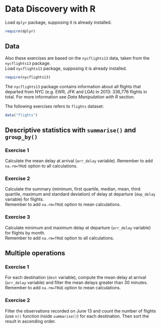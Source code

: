 


# Data Discovery with R

Load `dplyr` package, supposing it is already installed.


```r
require(dplyr)
```

## Data

Also these exercises are based on the `nycflights13` data, taken from the `nycflights13` package.  
Load `nycflights13` package, supposing it is already installed.


```r
require(nycflights13)
```

The `nycflights13` package contains information about all flights that departed from NYC (e.g. EWR, JFK and LGA) in 2013: 336,776 flights in total. For more information see _Data Manipulation with R_ section.

The following exercises refers to `flights` dataset:


```r
data("flights")
```

## Descriptive statistics with `summarise()` and `group_by()`

### Exercise 1

Calculate the mean delay at arrival (`arr_delay` variable). Remember to add `na.rm=TRUE` option to all calculations.




### Exercise 2

Calculate the summary (minimum, first quartile, median, mean, third quartile, maximum and standard deviation) of delay at departure (`dep_delay` variable) for flights.  
Remember to add `na.rm=TRUE` option to mean calculations.




### Exercise 3

Calculate minimum and maximum delay at departure (`arr_delay` variable) for flights by month.  
Remember to add `na.rm=TRUE` option to all calculations.




## Multiple operations

### Exercise 1

For each destination (`dest` variable), compute the mean delay at arrival (`arr_delay` variable) and filter the mean delays greater than 30 minutes.  
Remember to add `na.rm=TRUE` option to mean calculations.



### Exercise 2

Filter the observations recorded on June 13 and count the number of flights (use `n()` function inside `summarise()`) for each destination. Then sort the result in ascending order.






